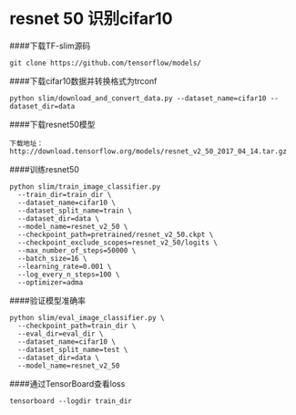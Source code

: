 # resnet 50 识别cifar10

####下载TF-slim源码
```
git clone https://github.com/tensorflow/models/
```


####下载cifar10数据并转换格式为trconf
```
python slim/download_and_convert_data.py --dataset_name=cifar10 --dataset_dir=data
```

####下载resnet50模型
```
下载地址：http://download.tensorflow.org/models/resnet_v2_50_2017_04_14.tar.gz

```

####训练resnet50

```
python slim/train_image_classifier.py 
  --train_dir=train_dir \
  --dataset_name=cifar10 \
  --dataset_split_name=train \
  --dataset_dir=data \
  --model_name=resnet_v2_50 \
  --checkpoint_path=pretrained/resnet_v2_50.ckpt \
  --checkpoint_exclude_scopes=resnet_v2_50/logits \
  --max_number_of_steps=50000 \
  --batch_size=16 \
  --learning_rate=0.001 \
  --log_every_n_steps=100 \
  --optimizer=adma
```

####验证模型准确率

```
python slim/eval_image_classifier.py \
  --checkpoint_path=train_dir \
  --eval_dir=eval_dir \
  --dataset_name=cifar10 \
  --dataset_split_name=test \
  --dataset_dir=data \
  --model_name=resnet_v2_50
```

####通过TensorBoard查看loss

```
tensorboard --logdir train_dir
```
